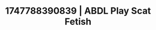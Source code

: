 ---
categories:
- Midnight fantasy
- Erotic adventure
- Erotic dance
- Pierced & proud
- 3D animation
image: /assets/images/1747788390839.jpg
layout: post
seo:
  description: Featured content with exclusive ABDL Play, Scat Fetish. HD images available.
  keywords: ABDL Play, Scat Fetish
  og_image: /assets/images/1747788390839.jpg
  schema_type: VisualArtwork
tags:
- ABDL Play
- '#1747788390839'
- Scat Fetish
title: 1747788390839 | ABDL Play Scat Fetish
---